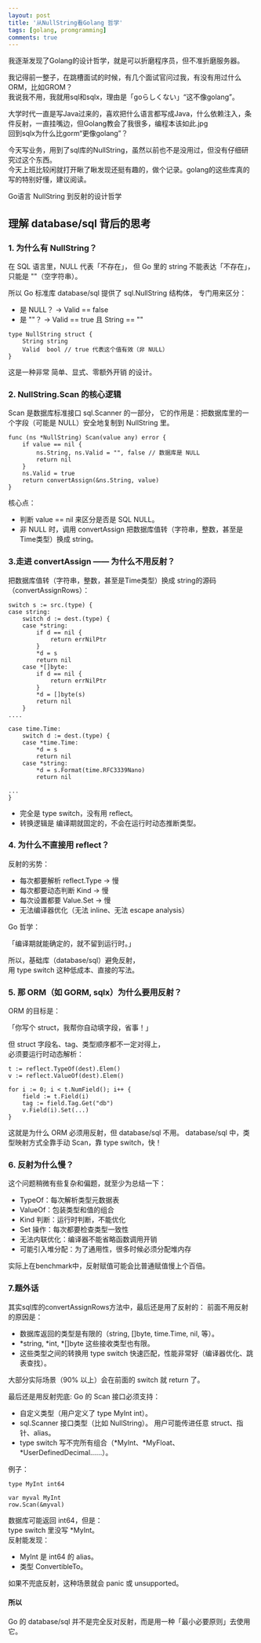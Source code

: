 ```yaml
---
layout: post
title: '从NullString看Golang 哲学'
tags: [golang, promgramming]
comments: true
---
```


我逐渐发现了Golang的设计哲学，就是可以折磨程序员，但不准折磨服务器。</br>

我记得前一整子，在跳槽面试的时候，有几个面试官问过我，有没有用过什么ORM，比如GROM？</br>
我说我不用，我就用sql和sqlx，理由是「goらしくない」“这不像golang”。</br>

大学时代一直是写Java过来的，喜欢把什么语言都写成Java，什么依赖注入，条件反射，一直挂嘴边，但Golang教会了我很多，编程本该如此.jpg</br>
回到sqlx为什么比gorm“更像golang”？</br>

今天写业务，用到了sql库的NullString，虽然以前也不是没用过，但没有仔细研究过这个东西。</br>
今天上班比较闲就打开瞅了瞅发现还挺有趣的，做个记录。golang的这些库真的写的特别好懂，建议阅读。</br>

Go语言 NullString 到反射的设计哲学　　
　　
## 理解 database/sql 背后的思考
### 1. 为什么有 NullString？
在 SQL 语言里，NULL 代表「不存在」，
但 Go 里的 string 不能表达「不存在」，只能是 ""（空字符串）。

所以 Go 标准库 database/sql 提供了 sql.NullString 结构体，
专门用来区分：

- 是 NULL？ → Valid == false
- 是 ""？ → Valid == true 且 String == ""

```golang
type NullString struct {
    String string
    Valid  bool // true 代表这个值有效（非 NULL）
}
```
这是一种非常 简单、显式、零额外开销 的设计。



### 2. NullString.Scan 的核心逻辑
Scan 是数据库标准接口 sql.Scanner 的一部分，
它的作用是：把数据库里的一个字段（可能是 NULL）安全地复制到 NullString 里。

```golang
func (ns *NullString) Scan(value any) error {
    if value == nil {
        ns.String, ns.Valid = "", false // 数据库是 NULL
        return nil
    }
    ns.Valid = true
    return convertAssign(&ns.String, value)
}
```

核心点：
- 判断 value == nil 来区分是否是 SQL NULL。
- 非 NULL 时，调用 convertAssign 把数据库值转（字符串，整数，甚至是Time类型）换成 string。

### 3.走进 convertAssign —— 为什么不用反射？
把数据库值转（字符串，整数，甚至是Time类型）换成 string的源码（convertAssignRows）：
```golang
switch s := src.(type) {
case string:
    switch d := dest.(type) {
    case *string:
        if d == nil {
            return errNilPtr
        }
        *d = s
        return nil
    case *[]byte:
        if d == nil {
            return errNilPtr
        }
        *d = []byte(s)
        return nil
    }
....

case time.Time:
    switch d := dest.(type) {
    case *time.Time:
        *d = s
        return nil
    case *string:
        *d = s.Format(time.RFC3339Nano)
        return nil

...
}

```
- 完全是 type switch，没有用 reflect。
- 转换逻辑是 编译期就固定的，不会在运行时动态推断类型。

### 4. 为什么不直接用 reflect？
反射的劣势：
- 每次都要解析 reflect.Type → 慢
- 每次都要动态判断 Kind → 慢
- 每次设置都要 Value.Set → 慢
- 无法编译器优化（无法 inline、无法 escape analysis）

Go 哲学：  
  
「编译期就能确定的，就不留到运行时。」  
  
所以，基础库（database/sql）避免反射，  
用 type switch 这种低成本、直接的写法。  

### 5. 那 ORM（如 GORM, sqlx）为什么要用反射？
ORM 的目标是：
  
「你写个 struct，我帮你自动填字段，省事！」
  
但 struct 字段名、tag、类型顺序都不一定对得上，  
必须要运行时动态解析： 
```golang
t := reflect.TypeOf(dest).Elem()
v := reflect.ValueOf(dest).Elem()

for i := 0; i < t.NumField(); i++ {
    field := t.Field(i)
    tag := field.Tag.Get("db")
    v.Field(i).Set(...)
}
```
这就是为什么 ORM 必须用反射，但 database/sql 不用。
database/sql 中，类型映射方式全靠手动 Scan，靠 type switch，快！

### 6. 反射为什么慢？
这个问题稍微有些复杂和偏题，就至少为总结一下：  
  
- TypeOf：每次解析类型元数据表  
- ValueOf：包装类型和值的组合  
- Kind 判断：运行时判断，不能优化  
- Set 操作：每次都要检查类型一致性  
- 无法内联优化：编译器不能省略函数调用开销  
- 可能引入堆分配：为了通用性，很多时候必须分配堆内存  

实际上在benchmark中，反射赋值可能会比普通赋值慢上个百倍。

### 7.题外话
其实sql库的convertAssignRows方法中，最后还是用了反射的：
前面不用反射的原因是：
- 数据库返回的类型是有限的（string, []byte, time.Time, nil, 等）。
- *string, *int, *[]byte 这些接收类型也有限。
- 这些类型之间的转换用 type switch 快速匹配，性能非常好（编译器优化、跳表查找）。
    
大部分实际场景（90% 以上）会在前面的 switch 就 return 了。

最后还是用反射兜底:
Go 的 Scan 接口必须支持：
- 自定义类型（用户定义了 type MyInt int）。
- sql.Scanner 接口类型（比如 NullString）。
用户可能传进任意 struct、指针、alias。
- type switch 写不完所有组合（*MyInt、*MyFloat、*UserDefinedDecimal……）。

例子：
```golang
type MyInt int64

var myval MyInt
row.Scan(&myval)
```
数据库可能返回 int64，但是：  
type switch 里没写 *MyInt。  
反射能发现：  
- MyInt 是 int64 的 alias。  
- 类型 ConvertibleTo。    

如果不兜底反射，这种场景就会 panic 或 unsupported。

#### 所以
Go 的 database/sql 并不是完全反对反射，而是用一种「最小必要原则」去使用它。
